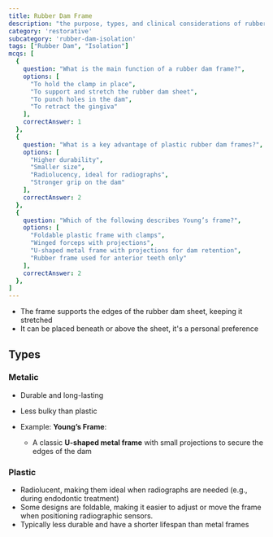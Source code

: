 ```yaml
---
title: Rubber Dam Frame
description: "the purpose, types, and clinical considerations of rubber dam frames"
category: 'restorative'
subcategory: 'rubber-dam-isolation'
tags: ["Rubber Dam", "Isolation"]
mcqs: [
  {
    question: "What is the main function of a rubber dam frame?",
    options: [
      "To hold the clamp in place",
      "To support and stretch the rubber dam sheet",
      "To punch holes in the dam",
      "To retract the gingiva"
    ],
    correctAnswer: 1
  },
  {
    question: "What is a key advantage of plastic rubber dam frames?",
    options: [
      "Higher durability",
      "Smaller size",
      "Radiolucency, ideal for radiographs",
      "Stronger grip on the dam"
    ],
    correctAnswer: 2
  },
  {
    question: "Which of the following describes Young’s frame?",
    options: [
      "Foldable plastic frame with clamps",
      "Winged forceps with projections",
      "U-shaped metal frame with projections for dam retention",
      "Rubber frame used for anterior teeth only"
    ],
    correctAnswer: 2
  },
]
---
```

- The frame supports the edges of the rubber dam sheet, keeping it stretched
- It can be placed beneath or above the sheet, it's a personal preference
## Types
### Metalic
- Durable and long-lasting
- Less bulky than plastic

 - Example: **Young’s Frame**: 
	 - A classic **U-shaped metal frame** with small projections to secure the edges of the dam
### Plastic
- Radiolucent, making them ideal when radiographs are needed (e.g., during endodontic treatment)
- Some designs are foldable, making it easier to adjust or move the frame when positioning radiographic sensors.
- Typically less durable and have a shorter lifespan than metal frames
